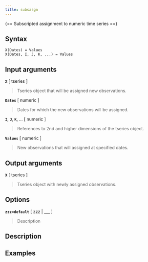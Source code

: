 ```yaml
---
title: subsasgn
---
```




{== Subscripted assignment to numeric time series ==}


## Syntax 

    X(Dates) = Values
    X(Dates, I, J, K, ...) = Values


## Input arguments 

__`X`__ [ tseries ] 
> 
> Tseries object that will be assigned new
> observations.
> 

__`Dates`__ [ numeric ] 
> 
> Dates for which the new observations will be
> assigned.
> 

__`I`__, __`J`__, __`K`__, ... [ numeric ] 
> 
> References to 2nd and higher
> dimensions of the tseries object.
> 

__`Values`__ [ numeric ] 
> 
> New observations that will assigned at specified
> dates.
> 

## Output arguments 

__`X`__ [ tseries ]
> 
> Tseries object with newly assigned observations.
> 


## Options 

__`zzz=default`__ [ zzz | ___ ]
> 
> Description
> 


## Description 



## Examples

```matlab
```


